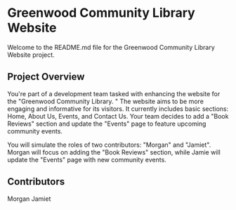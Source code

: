 # Greenwood Community Library Website
Welcome to the README.md file for the Greenwood Community Library Website project.

## Project Overview

You're part of a development team tasked with enhancing the website for the "Greenwood Community Library. " The website aims to be more engaging and informative for its visitors. It currently includes basic sections: Home, About Us, Events, and Contact Us. Your team decides to add a "Book Reviews" section and update the "Events" page to feature upcoming community events.

You will simulate the roles of two contributors: "Morgan" and "Jamiet". Morgan will focus on adding the "Book Reviews" section, while Jamie will update the "Events" page with new community events.

## Contributors

Morgan
Jamiet

